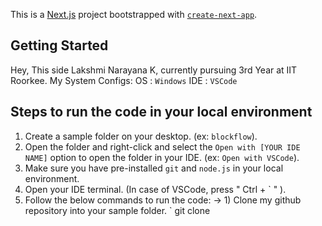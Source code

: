 This is a [Next.js](https://nextjs.org/) project bootstrapped with [`create-next-app`](https://github.com/vercel/next.js/tree/canary/packages/create-next-app).

## Getting Started

Hey, This side Lakshmi Narayana K, currently pursuing 3rd Year at IIT Roorkee.
My System Configs:
OS : `Windows`
IDE : `VSCode`

## Steps to run the code in your local environment

1) Create a sample folder on your desktop. (ex: `blockflow`).
2) Open the folder and right-click and select the `Open with [YOUR IDE NAME]` option to open the folder in your IDE. (ex: `Open with VSCode`).
3) Make sure you have pre-installed `git` and `node.js` in your local environment.
4) Open your IDE terminal. (In case of VSCode, press " Ctrl + ` " ).
5) Follow the below commands to run the code:
 -> 1) Clone my github repository into your sample folder.
   ` git clone 
